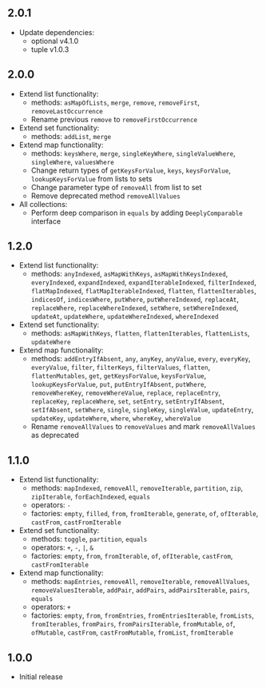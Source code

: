 ## 2.0.1

* Update dependencies:
  * optional v4.1.0
  * tuple v1.0.3

## 2.0.0

* Extend list functionality:
  * methods: `asMapOfLists`, `merge`, `remove`, `removeFirst`, `removeLastOccurrence`
  * Rename previous `remove` to `removeFirstOccurrence`
* Extend set functionality:
  * methods: `addList`, `merge`
* Extend map functionality:
  * methods: `keysWhere`, `merge`, `singleKeyWhere`, `singleValueWhere`, `singleWhere`, `valuesWhere`
  * Change return types of `getKeysForValue`, `keys`, `keysForValue`, `lookupKeysForValue` from lists to sets
  * Change parameter type of `removeAll` from list to set
  * Remove deprecated method `removeAllValues`
* All collections:
  * Perform deep comparison in `equals` by adding `DeeplyComparable` interface

## 1.2.0

* Extend list functionality:
  * methods: `anyIndexed`, `asMapWithKeys`, `asMapWithKeysIndexed`, `everyIndexed`, `expandIndexed`, `expandIterableIndexed`, `filterIndexed`, `flatMapIndexed`, `flatMapIterableIndexed`, `flatten`, `flattenIterables`, `indicesOf`, `indicesWhere`, `putWhere`, `putWhereIndexed`, `replaceAt`, `replaceWhere`, `replaceWhereIndexed`, `setWhere`, `setWhereIndexed`, `updateAt`, `updateWhere`, `updateWhereIndexed`, `whereIndexed`
* Extend set functionality:
  * methods: `asMapWithKeys`, `flatten`, `flattenIterables`, `flattenLists`, `updateWhere`
* Extend map functionality:
  * methods: `addEntryIfAbsent`, `any`, `anyKey`, `anyValue`, `every`, `everyKey`, `everyValue`, `filter`, `filterKeys`, `filterValues`, `flatten`, `flattenMutables`, `get`, `getKeysForValue`, `keysForValue`, `lookupKeysForValue`, `put`, `putEntryIfAbsent`, `putWhere`, `removeWhereKey`, `removeWhereValue`, `replace`, `replaceEntry`, `replaceKey`, `replaceWhere`, `set`, `setEntry`, `setEntryIfAbsent`, `setIfAbsent`, `setWhere`, `single`, `singleKey`, `singleValue`, `updateEntry`, `updateKey`, `updateWhere`, `where`, `whereKey`, `whereValue`
  * Rename `removeAllValues` to `removeValues` and mark `removeAllValues` as deprecated

## 1.1.0

* Extend list functionality:
  * methods: `mapIndexed`, `removeAll`, `removeIterable`, `partition`, `zip`, `zipIterable`, `forEachIndexed`, `equals`
  * operators: `-`
  * factories: `empty`, `filled`, `from`, `fromIterable`, `generate`, `of`, `ofIterable`, `castFrom`, `castFromIterable`
* Extend set functionality:
  * methods: `toggle`, `partition`, `equals`
  * operators: `+`, `-`, `|`, `&`
  * factories: `empty`, `from`, `fromIterable`, `of`, `ofIterable`, `castFrom`, `castFromIterable`
* Extend map functionality:
  * methods: `mapEntries`, `removeAll`, `removeIterable`, `removeAllValues`, `removeValuesIterable`, `addPair`, `addPairs`, `addPairsIterable`, `pairs`, `equals`
  * operators: `+`
  * factories: `empty`, `from`, `fromEntries`, `fromEntriesIterable`, `fromLists`, `fromIterables`, `fromPairs`, `fromPairsIterable`, `fromMutable`, `of`, `ofMutable`, `castFrom`, `castFromMutable`, `fromList`, `fromIterable`

## 1.0.0

* Initial release
